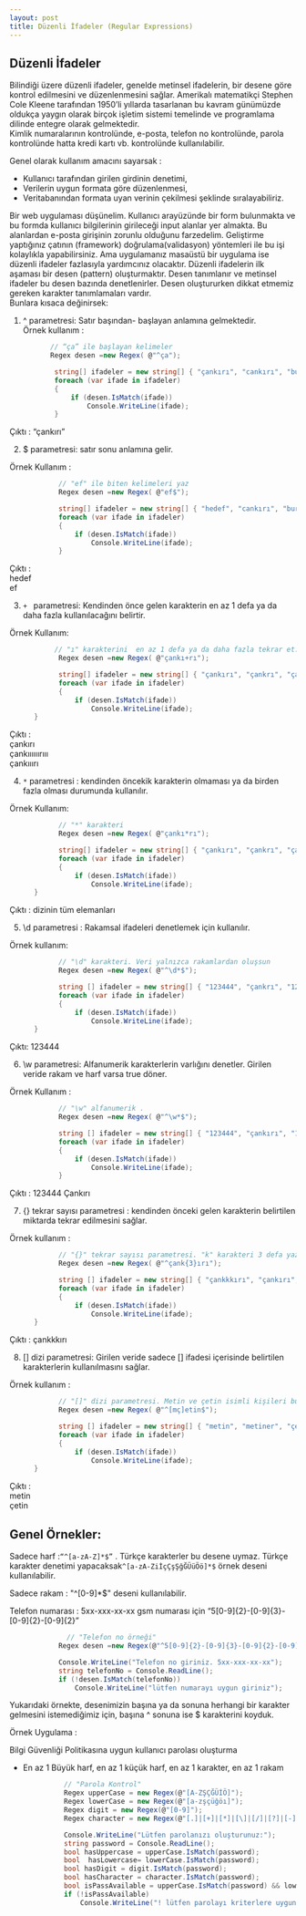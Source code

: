 ```yaml
---
layout: post
title: Düzenli İfadeler (Regular Expressions)
---  
```


## Düzenli İfadeler ##
Bilindiği üzere düzenli ifadeler, genelde metinsel ifadelerin, bir desene göre kontrol edilmesini ve düzenlenmesini sağlar.              Amerikalı matematikçi Stephen Cole Kleene tarafından 1950’li yıllarda tasarlanan bu kavram günümüzde oldukça yaygın olarak birçok işletim sistemi temelinde ve programlama dilinde entegre olarak gelmektedir.  
 Kimlik numaralarının kontrolünde, e-posta, telefon no kontrolünde, parola kontrolünde hatta kredi kartı vb. kontrolünde kullanılabilir.  
   
Genel olarak kullanım amacını sayarsak :    
- Kullanıcı tarafından girilen girdinin denetimi,  
- Verilerin uygun formata göre düzenlenmesi,  
- Veritabanından formata uyan verinin çekilmesi şeklinde sıralayabiliriz.  

Bir web uygulaması düşünelim. Kullanıcı arayüzünde bir form bulunmakta ve bu formda kullanıcı bilgilerinin girileceği  input alanlar yer almakta. Bu alanlardan e-posta girişinin zorunlu olduğunu farzedelim. Geliştirme yaptığınız çatının (framework) doğrulama(validasyon) yöntemleri ile bu işi kolaylıkla yapabilirsiniz. Ama uygulamanız masaüstü bir uygulama ise düzenli ifadeler fazlasıyla yardımcınız olacaktır.
Düzenli ifadelerin ilk aşaması bir desen (pattern) oluşturmaktır. Desen tanımlanır ve metinsel ifadeler bu desen bazında denetlenirler. Desen oluştururken dikkat etmemiz gereken karakter tanımlamaları vardır.   
Bunlara kısaca değinirsek:  
  1. ^ parametresi: Satır başından- başlayan anlamına gelmektedir.  
 Örnek kullanım :  
 ``` c#
           // “ça” ile başlayan kelimeler
           Regex desen =new Regex( @"^ça");

            string[] ifadeler = new string[] { "çankırı", "cankırı", "bursa" };
            foreach (var ifade in ifadeler)
            {
                if (desen.IsMatch(ifade))
                    Console.WriteLine(ifade);
            }  
   ```
 Çıktı : “çankırı”  
 
2.	$ parametresi: satır sonu anlamına gelir.   

Örnek Kullanım :   
``` c#
            // "ef" ile biten kelimeleri yaz
            Regex desen =new Regex( @"ef$");

            string[] ifadeler = new string[] { "hedef", "cankırı", "bursa","f","efe","ef" };
            foreach (var ifade in ifadeler)
            {
                if (desen.IsMatch(ifade))
                    Console.WriteLine(ifade);
            }
```
Çıktı :   
hedef  
ef  

          
3.	``+ `` parametresi: Kendinden önce gelen karakterin en az 1 defa ya da daha fazla kullanılacağını belirtir.  

Örnek Kullanım:  
``` c#
           // "ı" karakterini  en az 1 defa ya da daha fazla tekrar et.
            Regex desen =new Regex( @"çankı+rı");

            string[] ifadeler = new string[] { "çankırı", "çankrı", "çankıııııırııı","çankııırı" };
            foreach (var ifade in ifadeler)
            {
                if (desen.IsMatch(ifade))
                    Console.WriteLine(ifade);
      } 
```
Çıktı :  
çankırı  
çankıııııırııı  
çankııırı  


4.	``*`` parametresi : kendinden öncekik karakterin olmaması ya da birden fazla olması durumunda kullanılır.  

Örnek Kullanım:  
``` c#
            // "*" karakteri
            Regex desen =new Regex( @"çankı*rı");

            string[] ifadeler = new string[] { "çankırı", "çankrı", "çankıııııırııı","çankııırı" };
            foreach (var ifade in ifadeler)
            {
                if (desen.IsMatch(ifade))
                    Console.WriteLine(ifade);
      }
```   

Çıktı : dizinin tüm elemanları  


5.	\d parametresi : Rakamsal ifadeleri denetlemek için kullanılır.  

Örnek kullanım:  
``` c#
            // "\d" karakteri. Veri yalnızca rakamlardan oluşsun
            Regex desen =new Regex( @"^\d*$");

            string [] ifadeler = new string[] { "123444", "çankrı", "1234a12" };
            foreach (var ifade in ifadeler)
            {
                if (desen.IsMatch(ifade))
                    Console.WriteLine(ifade);
      }
  ```     
Çıktı: 123444    

6.	\w parametresi: Alfanumerik karakterlerin varlığını denetler. Girilen veride rakam ve harf varsa true döner.  

Örnek Kullanım :  
``` c#
            // "\w" alfanumerik .
            Regex desen =new Regex( @"^\w*$");

            string [] ifadeler = new string[] { "123444", "çankırı", "1234a12-" };
            foreach (var ifade in ifadeler)
            {
                if (desen.IsMatch(ifade))
                    Console.WriteLine(ifade);
            }
```  

Çıktı : 123444
        Çankırı  
        
7.	{} tekrar sayısı parametresi : kendinden önceki gelen karakterin belirtilen miktarda tekrar edilmesini sağlar.  

Örnek kullanım :  
``` c#
            // "{}" tekrar sayısı parametresi. "k" karakteri 3 defa yazılacak
            Regex desen =new Regex( @"^çank{3}ırı"); 

            string [] ifadeler = new string[] { "çankkkırı", "çankırı", "çankkırı" };
            foreach (var ifade in ifadeler)
            {
                if (desen.IsMatch(ifade))
                    Console.WriteLine(ifade);
      }
 ```
Çıktı : çankkkırı  


8.	[] dizi parametresi: Girilen veride sadece [] ifadesi içerisinde belirtilen karakterlerin kullanılmasını sağlar.  

Örnek kullanım :  
``` c#
            // "[]" dizi parametresi. Metin ve çetin isimli kişileri bul
            Regex desen =new Regex( @"^[mç]etin$"); 

            string [] ifadeler = new string[] { "metin", "metiner", "çetin","etin","çetiner" };
            foreach (var ifade in ifadeler)
            {
                if (desen.IsMatch(ifade))
                    Console.WriteLine(ifade);
      } 
```
Çıktı :  
metin  
çetin  


## Genel Örnekler: ##  

Sadece harf :`` “^[a-zA-Z]*$” `` . Türkçe karakterler bu desene uymaz. Türkçe karakter denetimi yapacaksak`` ^[a-zA-ZiİçÇşŞğĞÜüÖö]*$ `` örnek deseni kullanılabilir.  

Sadece rakam  : "^[0-9]*$" deseni kullanılabilir.  

Telefon numarası :  5xx-xxx-xx-xx gsm  numarası için “5[0-9]{2}-[0-9]{3}-[0-9]{2}-[0-9]{2}”  
``` c#
              // "Telefon no örneği"
            Regex desen =new Regex(@"^5[0-9]{2}-[0-9]{3}-[0-9]{2}-[0-9]{2}$");

            Console.WriteLine("Telefon no giriniz. 5xx-xxx-xx-xx");
            string telefonNo = Console.ReadLine();
            if (!desen.IsMatch(telefonNo))
                Console.WriteLine("lütfen numarayı uygun giriniz");
```  

Yukarıdaki örnekte, desenimizin başına ya da sonuna herhangi bir karakter gelmesini istemediğimiz için, başına ^ sonuna ise $ karakterini koyduk.   

Örnek Uygulama :  

Bilgi Güvenliği Politikasına  uygun kullanıcı parolası oluşturma  
- En az 1 Büyük harf, en az 1 küçük harf, en az 1 karakter, en az 1 rakam
  ``` c#
            // "Parola Kontrol"
            Regex upperCase = new Regex(@"[A-ZŞÇĞÜİÖ]");
            Regex lowerCase = new Regex(@"[a-zşçüğöı]");
            Regex digit = new Regex(@"[0-9]");
            Regex character = new Regex(@"[.]|[+]|[*]|[\]|[/]|[?]|[-]");

            Console.WriteLine("Lütfen parolanızı oluşturunuz:");
            string password = Console.ReadLine();
            bool hasUppercase = upperCase.IsMatch(password);
            bool  hasLowercase= lowerCase.IsMatch(password);
            bool hasDigit = digit.IsMatch(password);
            bool hasCharacter = character.IsMatch(password);
            bool isPassAvailable = upperCase.IsMatch(password) && lowerCase.IsMatch(password) && digit.IsMatch(password) && character.IsMatch(password);
            if (!isPassAvailable)
                Console.WriteLine("! lütfen parolayı kriterlere uygun girin !");
```  
